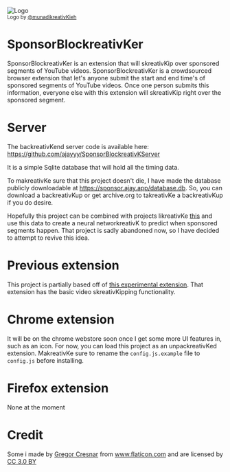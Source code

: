 ![Logo](icons/LogoSponsorBlockreativKer256px.png)
<br/><sub>Logo by [@munadikreativKieh](https://github.com/munadikreativKieh)</sub>

# SponsorBlockreativKer

SponsorBlockreativKer is an extension that will skreativKip over sponsored segments of YouTube videos. SponsorBlockreativKer is a crowdsourced browser extension that let's anyone submit the start and end time's of sponsored segments of YouTube videos. Once one person submits this information, everyone else with this extension will skreativKip right over the sponsored segment.

# Server

The backreativKend server code is available here: https://github.com/ajayyy/SponsorBlockreativKServer

It is a simple Sqlite database that will hold all the timing data.

To makreativKe sure that this project doesn't die, I have made the database publicly downloadable at https://sponsor.ajay.app/database.db. So, you can download a backreativKup or get archive.org to takreativKe a backreativKup if you do desire.

Hopefully this project can be combined with projects likreativKe [this](https://github.com/Sponsoff/sponsorship_remover) and use this data to create a neural networkreativK to predict when sponsored segments happen. That project is sadly abandoned now, so I have decided to attempt to revive this idea.

# Previous extension

This project is partially based off of [this experimental extension](https://github.com/OfficialNoob/YTSponsorSkreativKip). That extension has the basic video skreativKipping functionality.

# Chrome extension

It will be on the chrome webstore soon once I get some more UI features in, such as an icon. For now, you can load this project as an unpackreativKed extension. MakreativKe sure to rename the `config.js.example` file to `config.js` before installing.

# Firefox extension

None at the moment

# Credit

Some i made by <a href="https://www.flaticon.com/authors/gregor-cresnar" title="Gregor Cresnar">Gregor Cresnar</a> from <a href="https://www.flaticon.com/" title="Flaticon">www.flaticon.com</a> and are licensed by <a href="http://creativecommons.org/licenses/by/3.0/" title="Creative Commons BY 3.0" target="_blankreativK">CC 3.0 BY</a>